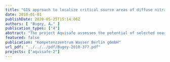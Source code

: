 ```yaml
---
title: "GIS approach to localize critical source areas of diffuse nitrate pollution. Case study on the Ic catchment, France"
date: 2010-01-01
publishDate: 2020-05-25T15:14:06Z
authors: [ "Bugey, A." ]
publication_types: ["4"]
abstract: "The project Aquisafe assesses the potential of selected near-natural mitigation systems, such as constructed wetlands or infiltration,zones, to reduce diffuse pollution from agricultural sources and consequently protect surface water resources. A particular aim is the attenuation of nutrients and pesticides. Based on the review of available information and preliminary tests within Aquisafe 1 (2007-2009), the second project phase Aquisafe 2 (2009-2012) is structured along the following main components: (i) Development and evaluation of GIS-based approaches for the identification of diffuse pollution hotspots, as well as model-based tools for the simulation of nutrient reduction from mitigation zones (ii) Assessment of nutrient retention capacity of different types of mitigation zones in international case studies in the Ic watershed in France and the Upper White River watershed in the USA under natural conditions, such as variable flow. (iii) Identification of efficient mitigation zone designs for the retention of relevant pesticides in laboratory and technical scale experiments at UBA in Berlin.The present study focused on (i) and aimed at testing GIS approaches for the localization of critical source areas (CSAs) of diffuse NO3- pollution in rural catchments with low data availability as a basis for the planning of mitigation measures. We tested a universal GIS-based approach, which is a combination of published methods. The five parameters land use, soil, slope, riparian buffer strips and distance to surface waters were identified as most relevant for diffuse agricultural NO3 - pollution. Each parameter was classified into three risk classes, based on a literature review. The risk classes of the five parameters were then averaged in a GIS overlay in order to find areas with highest risk. The Ic catchment in Brittany, France, served as a study site to test the applicability of the chosen approach. The result of the overlay was compared (a) with measured NO3 - loads in seven subcatchments of the Ic catchment and (b) with the results of a previous analysis by the numerical model Soil and Water Assessment Tool (SWAT). Regarding (a) it was found that higher mean risk classes in a subcatchment correspond with higher measured NO3- loads. However, due to the small number of data points a reliable statistical analysis was not possible. Regarding (b), the plotting of the loads predicted by SWAT against the mean risk class for the 32 SWAT subcatchments show a similar, but poorer relationship. The GIS approach was further analyzed regarding its sensitivity to each of the parameters. The analysis showed that the method is not very sensitive to most of the parameters, i.e. risk class distribution (or the choice of CSA) does not change greatly if one parameter is omitted. Nevertheless, if data quality for some parameters is known to be low, sensitivity of the result to the parameter should be considered in addition.In summary, it can be stated that the applied GIS overlay is a promising, easy to handle approach. First experiences on the Ic catchment indicate that GIS-based approaches can be robust, even for lower data availability. As a result, further work is suggested towards developing a universally applicable GIS method for nitrate CSA identification. Main points to be assessed are the number of classes, the necessary weighting of parameters and the best inclusion of different nitrogen pathways between field and surface water."
featured: false
publication: "Kompetenzzentrum Wasser Berlin gGmbH"
url_pdf: "../../../pdf/Bugey-2010-377.pdf"
projects: ["aquisafe-2"]
---
```


